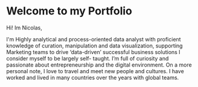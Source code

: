 # Welcome to my Portfolio

Hi! Im Nicolas,

I'm Highly analytical and process-oriented data analyst with proficient knowledge of curation, manipulation and data visualization, supporting Marketing teams to drive ‘data-driven’ successful business solutions
I consider myself to be largely self- taught. Iʼm full of curiosity and passionate about entrepreneurship and the digital environment.
On a more personal note, I love to travel and meet new people and cultures. I have worked and lived in many countries over the years with global teams.
